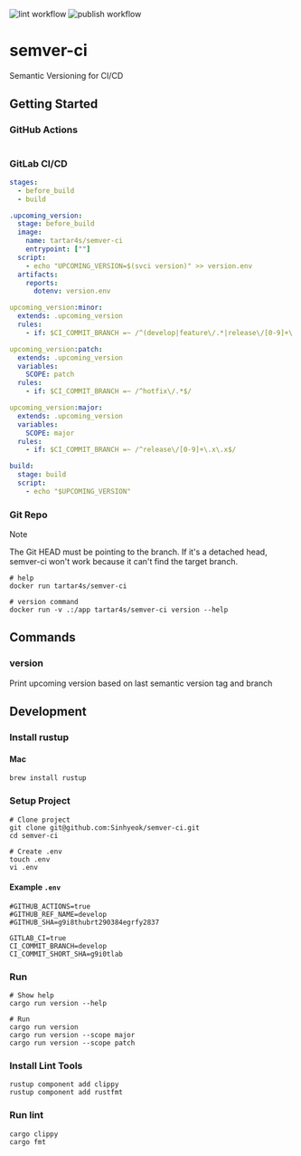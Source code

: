 ![lint workflow](https://github.com/Sinhyeok/semver-ci/actions/workflows/lint.yml/badge.svg)
![publish workflow](https://github.com/Sinhyeok/semver-ci/actions/workflows/publish.yml/badge.svg)
# semver-ci
Semantic Versioning for CI/CD

## Getting Started
### GitHub Actions
```yaml
```
### GitLab CI/CD
```yaml
stages:
  - before_build
  - build

.upcoming_version:
  stage: before_build
  image:
    name: tartar4s/semver-ci
    entrypoint: [""]
  script:
    - echo "UPCOMING_VERSION=$(svci version)" >> version.env
  artifacts:
    reports:
      dotenv: version.env

upcoming_version:minor:
  extends: .upcoming_version
  rules:
    - if: $CI_COMMIT_BRANCH =~ /^(develop|feature\/.*|release\/[0-9]+\.[0-9]+\.x)$/

upcoming_version:patch:
  extends: .upcoming_version
  variables:
    SCOPE: patch
  rules:
    - if: $CI_COMMIT_BRANCH =~ /^hotfix\/.*$/

upcoming_version:major:
  extends: .upcoming_version
  variables:
    SCOPE: major
  rules:
    - if: $CI_COMMIT_BRANCH =~ /^release\/[0-9]+\.x\.x$/

build:
  stage: build
  script:
    - echo "$UPCOMING_VERSION"
```
### Git Repo
> [!NOTE]
> The Git HEAD must be pointing to the branch. If it's a detached head, semver-ci won't work because it can't find the target branch.
```shell
# help
docker run tartar4s/semver-ci

# version command
docker run -v .:/app tartar4s/semver-ci version --help
```

## Commands
### version
Print upcoming version based on last semantic version tag and branch

## Development
### Install rustup
#### Mac
```shell
brew install rustup
```
### Setup Project
```shell
# Clone project
git clone git@github.com:Sinhyeok/semver-ci.git
cd semver-ci

# Create .env
touch .env
vi .env
```
#### Example `.env`
```dotenv
#GITHUB_ACTIONS=true
#GITHUB_REF_NAME=develop
#GITHUB_SHA=g9i8thubrt290384egrfy2837

GITLAB_CI=true
CI_COMMIT_BRANCH=develop
CI_COMMIT_SHORT_SHA=g9i0tlab
```

### Run
```shell
# Show help
cargo run version --help

# Run
cargo run version
cargo run version --scope major
cargo run version --scope patch
```

### Install Lint Tools
```shell
rustup component add clippy
rustup component add rustfmt
```
### Run lint
```shell
cargo clippy
cargo fmt
```
